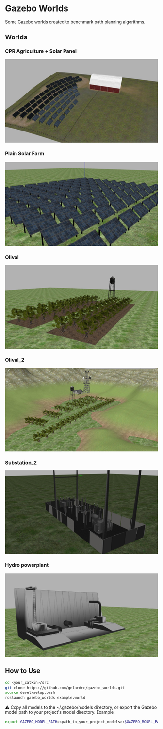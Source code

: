 # Gazebo Worlds

Some Gazebo worlds created to benchmark path planning algorithms.

## Worlds

### CPR Agriculture + Solar Panel
![CPR Agriculture + Solar Panel](https://github.com/gelardrc/gazebo_worlds/blob/main/img/worlds/solar_farm.jpg)

### Plain Solar Farm
![Plain Solar Farm](https://github.com/gelardrc/gazebo_worlds/blob/main/img/worlds/plain_solar_farm.jpg)

### Olival

![Olival](https://github.com/gelardrc/gazebo_worlds/blob/main/img/worlds/olival.jpg)

### Olival_2

![Olival 2](https://github.com/gelardrc/gazebo_worlds/blob/main/img/worlds/olival_2.jpg)

### Substation_2

![Substation_2](https://github.com/gelardrc/gazebo_worlds/blob/main/img/worlds/substation_2.jpg)

### Hydro powerplant

![Hydro powerplant](https://github.com/gelardrc/gazebo_worlds/blob/main/img/worlds/hydro_powerplant.jpg)


## How to Use

```bash
cd <your_catkin>/src
git clone https://github.com/gelardrc/gazebo_worlds.git
source devel/setup.bash
roslaunch gazebo_worlds example.world
```

⚠️ Copy all models to the ~/.gazebo/models directory, or export the Gazebo model path to your project's model directory. Example:

```bash
export GAZEBO_MODEL_PATH=<path_to_your_project_models>:$GAZEBO_MODEL_PATH
```
